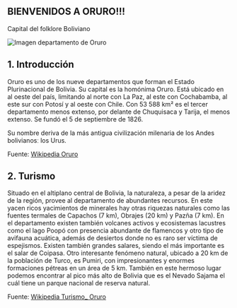  ## BIENVENIDOS A ORURO!!!
 
 Capital del folklore Boliviano 
 
![Imagen departamento de Oruro](http://3.bp.blogspot.com/-LhGFkQDOLXc/TWSDkABajQI/AAAAAAAAAAw/1I7g37ZCo5Q/s1600/mapa+politico+de+oruro.png)

 ## 1. Introducción 
 
  Oruro es uno de los nueve departamentos que forman el Estado Plurinacional de Bolivia. Su capital es la homónima Oruro. Está ubicado en al oeste del país, limitando al norte con La Paz, al este con Cochabamba, al este sur con Potosí y al oeste con Chile. Con 53 588 km² es el tercer departamento menos extenso, por delante de Chuquisaca y Tarija, el menos extenso. Se fundó el 5 de septiembre de 1826.

  Su nombre deriva de la más antigua civilización milenaria de los Andes bolivianosː los Urus.

  Fuente: [Wikipedia Oruro](https://es.wikipedia.org/wiki/Departamento_de_Oruro)

  
  ## 2. Turismo
  
  Situado en el altiplano central de Bolivia, la naturaleza, a pesar de la aridez de la región, provee al departamento de abundantes recursos. En este yacen ricos yacimientos de minerales hay otras riquezas naturales como las fuentes termales de Capachos (7 km), Obrajes (20 km) y Pazña (7 km). En el departamento existen también volcanes activos y ecosistemas lacustres como el lago Poopó con presencia abundante de flamencos y otro tipo de avifauna acuática, además de desiertos donde no es raro ser víctima de espejismos. Existen también grandes salares, siendo el más importante es el salar de Coipasa. Otro interesante fenómeno natural, ubicado a 20 km de la población de Turco, es Pumiri, con impresionantes y enormes formaciones pétreas en un área de 5 km. También en este hermoso lugar podemos encontrar al pico más alto de Bolivia que es el Nevado Sajama el cuál tiene un parque nacional de reserva natural.
  
  Fuente: [Wikipedia Turismo_ Oruro](https://es.wikipedia.org/wiki/Departamento_de_Oruro)